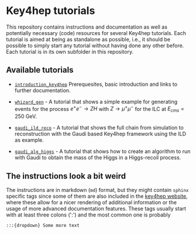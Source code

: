 # Key4hep tutorials

This repository contains instructions and documentation as well as potentially
necessary (code) resources for several Key4hep tutorials. Each tutorial is aimed
at being as standalone as possible, i.e., it should be possible to simply start
any tutorial without having done any other before. Each tutorial is in its own
subfolder in this repository.

## Available tutorials

- [`introduction_key4hep`](https://github.com/key4hep/key4hep-tutorials/blob/main/introduction_key4hep/README.md) Prerequesites, basic introduction and links to further documentation.

- [`whizard_gen`](https://github.com/key4hep/key4hep-tutorials/blob/main/whizard_gen/README.md) - A tutorial that shows a simple example
  for generating events for the process $e^+e^- \rightarrow ZH$ with $Z\rightarrow \mu^+ \mu^-$
  for the ILC at $E_{cms}=250$ GeV.

- [`gaudi_ild_reco`](https://github.com/key4hep/key4hep-tutorials/blob/main/gaudi_ild_reco/README.md) - A tutorial that shows the
  full chain from simulation to reconstruction with the Gaudi based Key4hep
  framework using the ILD as example.

- [`gaudi_alg_higgs`](https://github.com/key4hep/key4hep-tutorials/blob/main/gaudi_alg_higgs/README.md) -
  A tutorial that shows how to create an algorithm to run with Gaudi to obtain
  the mass of the Higgs in a Higgs-recoil process.

## The instructions look a bit weird
The instructions are in markdown (`md`) format, but they might contain `sphinx`
specific tags since some of them are also included in the [key4hep
website](https://key4hep.github.io/key4hep-doc/tutorials/README.html), where these allow for
a nicer rendering of additional information or the usage of more advanced
documentation features. These tags usually start with at least three colons
(':') and the most common one is probably

```
:::{dropdown} Some more text
```
